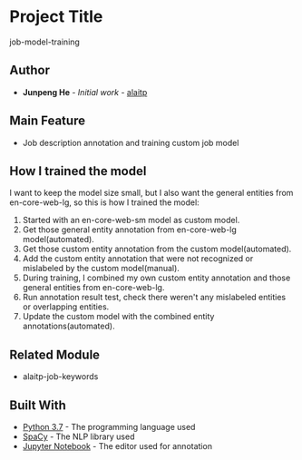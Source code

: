 # Project Title

job-model-training

## Author

* **Junpeng He** - *Initial work* - [alaitp](https://junpengalaitp.github.io/alaitp-frontend/)

## Main Feature
* Job description annotation and training custom job model

## How I trained the model
  I want to keep the model size small, but I also want the general entities from en-core-web-lg, so this is how I 
  trained the model:
  1. Started with an en-core-web-sm model as custom model.
  2. Get those general entity annotation from en-core-web-lg model(automated).
  3. Get those custom entity annotation from the custom model(automated).
  4. Add the custom entity annotation that were not recognized or mislabeled by the custom model(manual).
  5. During training, I combined my own custom entity annotation and those general entities from en-core-web-lg.
  6. Run annotation result test, check there weren't any mislabeled entities or overlapping entities.
  7. Update the custom model with the combined entity annotations(automated).

## Related Module
* alaitp-job-keywords

## Built With

* [Python 3.7](https://www.python.org/) - The programming language used
* [SpaCy](https://spacy.io/) - The NLP library used
* [Jupyter Notebook](https://jupyter.org/) - The editor used for annotation


